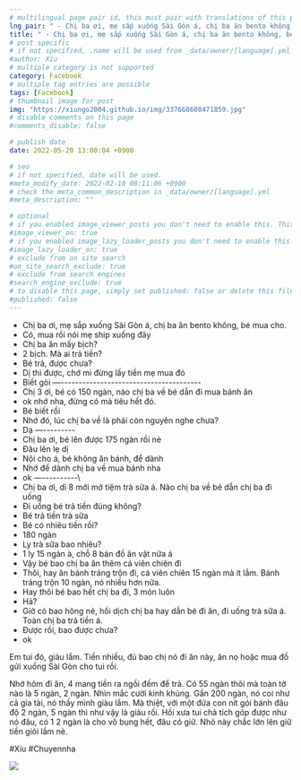 ```yaml
---
# multilingual page pair id, this must pair with translations of this page. (This name must be unique)
lng_pair: " - Chị ba ơi, mẹ sắp xuống Sài Gòn á, chị ba ăn bento không, bé mua cho "
title: " - Chị ba ơi, mẹ sắp xuống Sài Gòn á, chị ba ăn bento không, bé mua cho "
# post specific
# if not specified, .name will be used from _data/owner/[language].yml
#author: Xíu
# multiple category is not supported
category: Facebook
# multiple tag entries are possible
tags: [Facebook]
# thumbnail image for post
img: "https://xiungo2004.github.io/img/337668608471859.jpg"
# disable comments on this page
#comments_disable: false

# publish date
date: 2022-05-20 13:00:04 +0900

# seo
# if not specified, date will be used.
#meta_modify_date: 2022-02-10 08:11:06 +0900
# check the meta_common_description in _data/owner/[language].yml
#meta_description: ""

# optional
# if you enabled image_viewer_posts you don't need to enable this. This is only if image_viewer_posts = false
#image_viewer_on: true
# if you enabled image_lazy_loader_posts you don't need to enable this. This is only if image_lazy_loader_posts = false
#image_lazy_loader_on: true
# exclude from on site search
#on_site_search_exclude: true
# exclude from search engines
#search_engine_exclude: true
# to disable this page, simply set published: false or delete this file
#published: false
---
```


<!-- outline-start -->

- Chị ba ơi, mẹ sắp xuống Sài Gòn á, chị ba ăn bento không, bé mua cho.
- Có, mua rồi nói mẹ ship xuống đây
- Chị ba ăn mấy bịch?
- 2 bịch. Mà ai trả tiền?
- Bé trả, được chưa?
- Dị thì được, chớ mi đừng lấy tiền mẹ mua đó
- Biết gòi
—-\-\-\-\-\-\-\-\-\-\-\-\-\-\-\-\-\-\-\-\-\-\-\-\-\-\-\-\-\-\-\-\-\-\-\-\-\-\-
- Chị 3 ơi, bé có 150 ngàn, nào chị ba về bé dẫn đi mua bánh ăn
- ok nhớ nha, đừng có mà tiêu hết đó.
- Bé biết rồi
- Nhớ đó, lúc chị ba về là phải còn nguyên nghe chưa?
- Dạ
—-\-\-\-\-\-\-\-\-
- Chị ba ơi, bé lên được 175 ngàn rồi nè
- Đâu lên lẹ dị
- Nội cho á, bé không ăn bánh, để dành
- Nhớ để dành chị ba về mua bánh nha
- ok
—-\-\-\-\-\-\-\-\-\-\
- Chị ba ơi, dì 8 mới mở tiệm trà sữa á. Nào chị ba về bé dẫn chị ba đi uống
- Đi uống bé trả tiền đúng không?
- Bé trả tiền trà sữa
- Bé có nhiêu tiền rồi?
- 180 ngàn
- Ly trà sữa bao nhiêu?
- 1 ly 15 ngàn à, chỗ 8 bán đồ ăn vặt nữa á
- Vậy bé bao chị ba ăn thêm cá viên chiên đi
- Thôi, hay ăn bánh tráng trộn đi, cá viên chiên 15 ngàn mà ít lắm. Bánh tráng trộn 10 ngàn, nó nhiều hơn nữa.
- Hay thôi bé bao hết chị ba đi, 3 món luôn
- Hả?
- Giờ có bao hông nè, hồi dịch chị ba hay dẫn bé đi ăn, đi uống trà sữa á. Toàn chị ba trả tiền á.
- Được rồi, bao được chưa?
- ok

Em tui đó, giàu lắm. Tiền nhiều, đủ bao chị nó đi ăn này, ăn nọ hoặc mua đồ gửi xuống Sài Gòn cho tui rồi.

Nhớ hôm đi ăn, 4 mang tiền ra ngồi đếm để trả. Có 55 ngàn thôi mà toàn tờ nào là 5 ngàn, 2 ngàn. Nhìn mắc cười kinh khủng. Gần 200 ngàn, nó coi như cả gia tài, nó thấy mình giàu lắm. Mà thiệt, với một đứa con nít gói bánh đâu độ 2 ngàn, 5 ngàn thì như vậy là giàu rồi. Hồi xưa tui chả tích góp được như nó đâu, có 1 2 ngàn là cho vô bụng hết, đâu có giữ. Nhỏ này chắc lớn lên giữ tiền giỏi lắm nè.

#Xíu
#Chuyennha

<!-- outline-end -->

<img src= "https://xiungo2004.github.io/img/337668608471859.jpg">